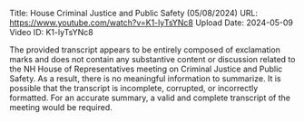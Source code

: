 Title: House Criminal Justice and Public Safety (05/08/2024)
URL: https://www.youtube.com/watch?v=K1-lyTsYNc8
Upload Date: 2024-05-09
Video ID: K1-lyTsYNc8

The provided transcript appears to be entirely composed of exclamation marks and does not contain any substantive content or discussion related to the NH House of Representatives meeting on Criminal Justice and Public Safety. As a result, there is no meaningful information to summarize. It is possible that the transcript is incomplete, corrupted, or incorrectly formatted. For an accurate summary, a valid and complete transcript of the meeting would be required.